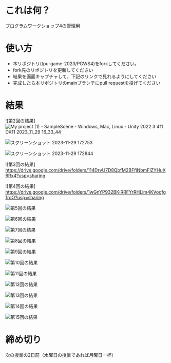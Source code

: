 # これは何？
プログラムワークショップ4の管理用

# 使い方

- 本リポジトリ(tpu-game-2023/PGWS4)をforkしてください。
- fork先のリポジトリを更新してください
- 結果を画面キャプチャして、下記のリンクで見れるようにしてください
- 完成したら本リポジトリのmainブランチにpull requestを投げてください

# 結果

![第2回の結果]![My project (1) - SampleScene - Windows, Mac, Linux - Unity 2022 3 4f1 _DX11_ 2023_11_29 16_33_44](https://github.com/MitsushioMizuki/PGWS4/assets/90998319/c3950d7b-ede0-469a-a760-328ed51ec854)

![スクリーンショット 2023-11-29 172753](https://github.com/MitsushioMizuki/PGWS4/assets/90998319/76f7b67a-f776-4350-8236-164bf8ed1501)

![スクリーンショット 2023-11-29 172844](https://github.com/MitsushioMizuki/PGWS4/assets/90998319/8adb662f-6d12-418b-bd1f-a4d2e69e72b8)






![第3回の結果] https://drive.google.com/drive/folders/114DrvU7D8QbfM2BFfjNbmFlZYHuX6Rx4?usp=sharing

![第4回の結果] https://drive.google.com/drive/folders/1wGnYP932BKiRRFYrRHLlm4KVogfg1rdO?usp=sharing

![第5回の結果](???.png)

![第6回の結果](???.png)

![第7回の結果](???.png)

![第8回の結果](???.png)

![第9回の結果](???.png)

![第10回の結果](???.png)

![第11回の結果](???.png)

![第12回の結果](???.png)

![第13回の結果](???.png)

![第14回の結果](???.png)

![第15回の結果](???.png)

# 締め切り
次の授業の2日前（水曜日の授業であれば月曜日一杯）
